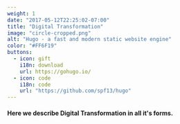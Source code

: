 ```yaml
---
weight: 1
date: "2017-05-12T22:25:02-07:00"
title: "Digital Transformation"
image: "circle-cropped.png"
alt: "Hugo - a fast and modern static website engine"
color: "#FF6F19"
buttons:
  - icon: gift 
    i18n: download 
    url: https://gohugo.io/
  - icon: code
    i18n: code
    url: "https://github.com/spf13/hugo"
---
```


#### Here we describe Digital Transformation in all it's forms.